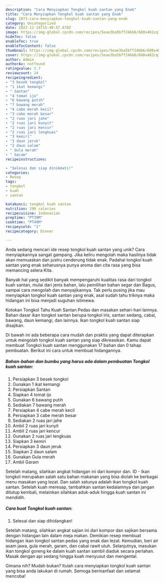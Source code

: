```yaml
---
description: "Cara Menyiapkan Tongkol kuah santan yang Enak"
title: "Cara Menyiapkan Tongkol kuah santan yang Enak"
slug: 2073-cara-menyiapkan-tongkol-kuah-santan-yang-enak
category: Uncategorized
date: 2022-11-16T15:49:57.678Z
image: https://img-global.cpcdn.com/recipes/5eae3ba5bff24bb6/680x482cq70/tongkol-kuah-santan-foto-resep-utama.jpg
hideToc: false
enableToc: true
enableTocContent: false
thumbnail: https://img-global.cpcdn.com/recipes/5eae3ba5bff24bb6/680x482cq70/tongkol-kuah-santan-foto-resep-utama.jpg
cover: https://img-global.cpcdn.com/recipes/5eae3ba5bff24bb6/680x482cq70/tongkol-kuah-santan-foto-resep-utama.jpg
author: Admin
authorAv: notfound
ratingvalue: 3.7
reviewcount: 24
recipeingredient:
- "3 besek tongkol"
- "1 ikat kemangi"
- " Santan"
- "4 tomat ijo"
- "6 bawang putih"
- "7 bawang merah"
- "4 cabe merah kecil"
- "3 cabe merah besar"
- "2 ruas jari jahe"
- "2 ruas jari kunyit"
- "2 ruas jari kencur"
- "2 ruas jari lengkuas"
- "3 kemiri"
- "3 daun jeruk"
- "2 daun salam"
- " Gula merah"
- " Garam"
recipeinstructions:

- "Selesai dan siap dinikmati!"
categories:
- Resep
tags:
- tongkol
- kuah
- santan

katakunci: tongkol kuah santan 
nutrition: 299 calories
recipecuisine: Indonesian
preptime: "PT39M"
cooktime: "PT49M"
recipeyield: "1"
recipecategory: Dinner

---
```





Anda sedang mencari ide resep tongkol kuah santan yang unik? Cara menyiapkannya sangat gampang. Jika keliru mengolah maka hasilnya tidak akan memuaskan dan justru cenderung tidak enak. Padahal tongkol kuah santan yang enak seharusnya punya aroma dan cita rasa yang bisa memancing selera Kita.





Banyak hal yang sedikit banyak mempengaruhi kualitas rasa dari tongkol kuah santan, mulai dari jenis bahan, lalu pemilihan bahan segar dan Bagus, sampai cara mengolah dan menyajikannya. Tak perlu pusing jika mau menyiapkan tongkol kuah santan yang enak,      asal sudah tahu triknya maka hidangan ini bisa menjadi suguhan istimewa.














Kotokan Tongkol Tahu Kuah Santan Pedas dan masakan sehari-hari lainnya. Bahan dasar ikan tongkol santan berupa tongkol iris, santan sedang, cabai, bawang, daun kemangi, dan lainnya. Ikan tongkol kuah santan siap disajikan.






Di bawah ini ada beberapa cara mudah dan praktis yang dapat diterapkan untuk mengolah tongkol kuah santan yang siap dikreasikan. Kamu dapat membuat Tongkol kuah santan menggunakan 17 bahan dan 0 tahap pembuatan. Berikut ini cara untuk membuat hidangannya.

<!--inarticleads1-->

##### Bahan-bahan dan bumbu yang harus ada dalam pembuatan Tongkol kuah santan:

1. Persiapkan 3 besek tongkol
1. Gunakan 1 ikat kemangi
1. Persiapkan  Santan
1. Siapkan 4 tomat ijo
1. Gunakan 6 bawang putih
1. Sediakan 7 bawang merah
1. Persiapkan 4 cabe merah kecil
1. Persiapkan 3 cabe merah besar
1. Sediakan 2 ruas jari jahe
1. Ambil 2 ruas jari kunyit
1. Ambil 2 ruas jari kencur
1. Gunakan 2 ruas jari lengkuas
1. Siapkan 3 kemiri
1. Persiapkan 3 daun jeruk
1. Siapkan 2 daun salam
1. Gunakan  Gula merah
1. Ambil  Garam


Setelah matang, silahkan angkat hidangan ini dari kompor dan. ID - Ikan tongkol merupakan salah satu bahan makanan yang bisa diolah ke berbagai menu masakan yang lezat. Dan salah satunya adalah ikan tongkol kuah santan. Setelah kuah meresap, tambahkan santan kedalamnya dan jangan ditutup kembali, melainkan silahkan aduk-aduk hingga kuah santan ini mendidih. 

<!--inarticleads2-->

##### Cara buat Tongkol kuah santan:


1. Selesai dan siap dihidangkan!

Setelah matang, silahkan angkat sajian ini dari kompor dan sajikan bersama dengan hidangan lain dalam meja makan. Demikian resep membuat hidangan ikan tongkol santan pedas yang enak dan lezat. Kemudian, beri air asam jawa, gula merah, garam, dan cabai rawit utuh. Selanjutnya, masukan ikan tongkol goreng ke dalam kuah santan sambil diaduk secara perlahan. Masak dengan api sedang hingga kuah menyusut dan mengental. 

Gimana nih? Mudah bukan? Itulah cara menyiapkan tongkol kuah santan yang bisa anda lakukan di rumah. Semoga bermanfaat dan selamat mencoba!
